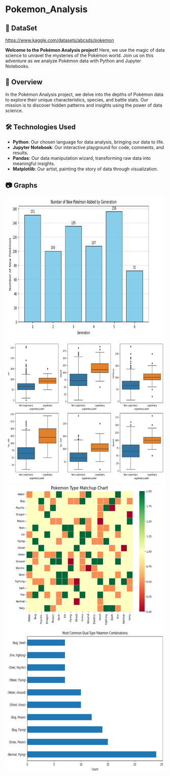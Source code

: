 # Pokemon_Analysis

## 🌟 DataSet
https://www.kaggle.com/datasets/abcsds/pokemon

**Welcome to the Pokémon Analysis project!** Here, we use the magic of data science to unravel the mysteries of the Pokémon world. Join us on this adventure as we analyze Pokémon data with Python and Jupyter Notebooks.

## 🌟 Overview

In the Pokémon Analysis project, we delve into the depths of Pokémon data to explore their unique characteristics, species, and battle stats. Our mission is to discover hidden patterns and insights using the power of data science.

## 🛠 Technologies Used

- **Python**: Our chosen language for data analysis, bringing our data to life.
- **Jupyter Notebook**: Our interactive playground for code, comments, and results.
- **Pandas**: Our data manipulation wizard, transforming raw data into meaningful insights.
- **Matplotlib**: Our artist, painting the story of data through visualization.

## 📷 Graphs
<img src="https://github.com/przemekrn/Pokemon_Analysis/blob/main/images/graph1.png" height="450" alt="Number of new pokemon added by generation">
<img src="https://github.com/przemekrn/Pokemon_Analysis/blob/main/images/graph2.png" height="450" width="900" alt="differences between legendary and non-legendary pokemon">
<img src="https://github.com/przemekrn/Pokemon_Analysis/blob/main/images/graph3.png" height="450" width="900" alt="Pokemon type matchup">
<img src="https://github.com/przemekrn/Pokemon_Analysis/blob/main/images/graph4.png" height="450" width="900"alt="Most common dual-type pokemon combinations">
